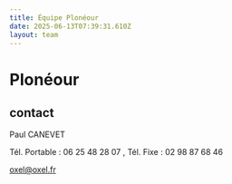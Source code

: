 ```yaml
---
title: Équipe Plonéour 
date: 2025-06-13T07:39:31.610Z
layout: team
---
```


# Plonéour 



## contact 

Paul CANEVET

Tél. Portable : 06 25 48 28 07 , Tél. Fixe : 02 98 87 68 46

oxel@oxel.fr

